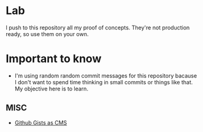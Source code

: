 # Lab

I push to this repository all my proof of concepts. They're not production ready, so use them on your own.

# Important to know

- I'm using random random commit messages for this repository bacause I don't want to spend time thinking in small commits or things like that. My objective here is to learn.

## MISC

- [Github Gists as CMS](./misc/github-gists-as-cms)
